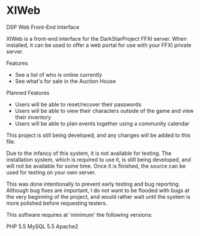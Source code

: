 # XIWeb
DSP Web Front-End Interface

XIWeb is a front-end interface for the DarkStarProject FFXI server. When installed, it can be used to offer a web portal for
use with your FFXI private server.

Features
* See a list of who is online currently
* See what's for sale in the Auction House

Planned Features
* Users will be able to reset/recover their passwords
* Users will be able to view their characters outside of the game and view their inventory
* Users will be able to plan events together using a community calendar

This project is still being developed, and any changes will be added to this file.

Due to the infancy of this system, it is not available for testing. The installation system, which is required to use it, 
is still being developed, and will not be available for some time. Once it is finished, the source can be used for
testing on your own server. 

This was done intentionally to prevent early testing and bug reporting. Although bug fixes are important, I do not want
to be flooded with bugs at the very beginning of the project, and would rather wait until the system is more polished
before requesting testers.

This software requires at 'minimum' the following versions:

PHP 5.5
MySQL 5.5
Apache2
